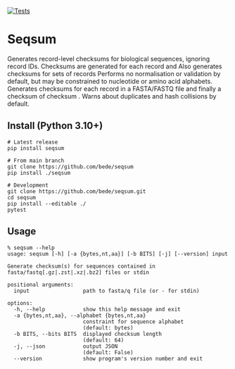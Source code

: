 [![Tests](https://github.com/bede/seqsum/actions/workflows/test.yml/badge.svg)](https://github.com/bede/seqsum/actions/workflows/test.yml)

# Seqsum

Generates record-level checksums for biological sequences, ignoring record IDs. Checksums are generated for each record and  Also generates checksums for sets of records  Performs no normalisation or validation by default, but may be constrained to nucleotide or amino acid alphabets. Generates checksums for each record in a FASTA/FASTQ file and finally a checksum of checksum . Warns about duplicates and hash collisions by default.



## Install (Python 3.10+)

```
# Latest release
pip install seqsum

# From main branch
git clone https://github.com/bede/seqsum
pip install ./seqsum

# Development
git clone https://github.com/bede/seqsum.git
cd seqsum
pip install --editable ./
pytest
```



## Usage

```
% seqsum --help
usage: seqsum [-h] [-a {bytes,nt,aa}] [-b BITS] [-j] [--version] input

Generate checksum(s) for sequences contained in fasta/fastq[.gz|.zst|.xz|.bz2] files or stdin

positional arguments:
  input                 path to fasta/q file (or - for stdin)

options:
  -h, --help            show this help message and exit
  -a {bytes,nt,aa}, --alphabet {bytes,nt,aa}
                        constraint for sequence alphabet
                        (default: bytes)
  -b BITS, --bits BITS  displayed checksum length
                        (default: 64)
  -j, --json            output JSON
                        (default: False)
  --version             show program's version number and exit
```
